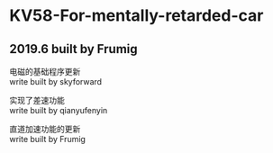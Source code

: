 # KV58-For-mentally-retarded-car
## 2019.6 built by Frumig

电磁的基础程序更新<br>
           write built by skyforward
           
实现了差速功能<br>
           write built by qianyufenyin
           
直道加速功能的更新<br>
           write built by Frumig
